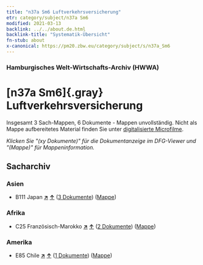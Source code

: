 ```yaml
---
title: "n37a Sm6 Luftverkehrsversicherung"
etr: category/subject/n37a Sm6
modified: 2021-03-13
backlink: ../../about.de.html
backlink-title: "Systematik-Übersicht"
fn-stub: about
x-canonical: https://pm20.zbw.eu/category/subject/s/n37a_Sm6
---
```


### Hamburgisches Welt-Wirtschafts-Archiv (HWWA)
# [n37a Sm6]{.gray}&#8201; Luftverkehrsversicherung&#160; 




Insgesamt 3 Sach-Mappen, 6 Dokumente - Mappen unvollständig.
Nicht als Mappe aufbereitetes Material finden Sie unter [digitalisierte Microfilme](/film/h1_sh.de.html).

_Klicken Sie "(xy Dokumente)" für die Dokumentanzeige im DFG-Viewer und "(Mappe)" für Mappeninformation._

## Sacharchiv




### Asien

- B111 Japan [**&nearr;**](../../../geo/i/141272/about.de.html "Japan (alle Mappen)") [**&uarr;**](../../../geo/about.de.html#B111 "Ländersystematik") (<a href="https://pm20.zbw.eu/dfgview/sh/141272,145740" title="über: Japan : Luftverkehrsversicherung" target="_blank">3 Dokumente</a>) ([Mappe](../../../../folder/sh/1412xx/141272/1457xx/145740/about.de.html))

### Afrika

- C25 Französisch-Marokko [**&nearr;**](../../../geo/i/141358/about.de.html "Französisch-Marokko (alle Mappen)") [**&uarr;**](../../../geo/about.de.html#C25 "Ländersystematik") (<a href="https://pm20.zbw.eu/dfgview/sh/141358,145740" title="über: Französisch-Marokko : Luftverkehrsversicherung" target="_blank">2 Dokumente</a>) ([Mappe](../../../../folder/sh/1413xx/141358/1457xx/145740/about.de.html))

### Amerika

- E85 Chile [**&nearr;**](../../../geo/i/141691/about.de.html "Chile (alle Mappen)") [**&uarr;**](../../../geo/about.de.html#E85 "Ländersystematik") (<a href="https://pm20.zbw.eu/dfgview/sh/141691,145740" title="über: Chile : Luftverkehrsversicherung" target="_blank">1 Dokumente</a>) ([Mappe](../../../../folder/sh/1416xx/141691/1457xx/145740/about.de.html))


